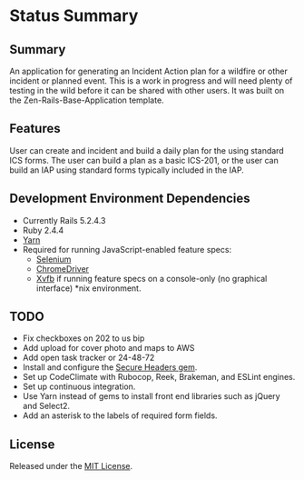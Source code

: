 # Status Summary

## Summary
An application for generating an Incident Action plan for a wildfire or other incident or planned
event. This is a work in progress and will need plenty of testing in the wild before it can be
shared with other users. It was built on the Zen-Rails-Base-Application template.

## Features
User can create and incident and build a daily plan for the using standard ICS forms. The user can build a plan as a basic ICS-201, or the user can build an IAP using standard forms typically included in the IAP.


## Development Environment Dependencies
- Currently Rails 5.2.4.3
- Ruby 2.4.4
- [Yarn](https://yarnpkg.com/en/docs/install)
- Required for running JavaScript-enabled feature specs:
    - [Selenium](http://www.seleniumhq.org/projects/webdriver/)
    - [ChromeDriver](https://sites.google.com/a/chromium.org/chromedriver/)
    - [Xvfb](https://www.x.org/archive/X11R7.6/doc/man/man1/Xvfb.1.xhtml) if
    running feature specs on a console-only (no graphical interface) *nix
    environment.


## TODO
- Fix checkboxes on 202 to us bip
- Add upload for cover photo and maps to AWS
- Add open task tracker or 24-48-72
- Install and configure the [Secure Headers
gem](https://github.com/twitter/secureheaders).
- Set up CodeClimate with Rubocop, Reek, Brakeman, and ESLint engines.
- Set up continuous integration.
- Use Yarn instead of gems to install front end libraries such as jQuery and 
Select2.
- Add an asterisk to the labels of required form fields.

## License

Released under the [MIT License](https://opensource.org/licenses/MIT).
